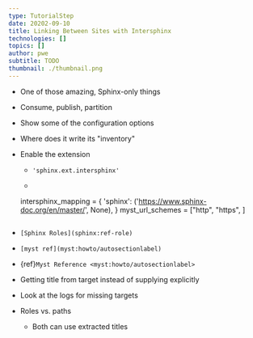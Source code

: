 ```yaml
---
type: TutorialStep
date: 20202-09-10
title: Linking Between Sites with Intersphinx
technologies: []
topics: []
author: pwe
subtitle: TODO
thumbnail: ./thumbnail.png
---
```


- One of those amazing, Sphinx-only things
- Consume, publish, partition
- Show some of the configuration options
- Where does it write its "inventory"

- Enable the extension
    - `'sphinx.ext.intersphinx'`
    - ```
    intersphinx_mapping = {
        'sphinx': ('https://www.sphinx-doc.org/en/master/', None),
    }
    myst_url_schemes = ["http", "https", ]
    ```
- `[Sphinx Roles](sphinx:ref-role)`
- `[myst ref](myst:howto/autosectionlabel)`
- {ref}`Myst Reference <myst:howto/autosectionlabel>`
- Getting title from target instead of supplying explicitly
- Look at the logs for missing targets
- Roles vs. paths
    - Both can use extracted titles